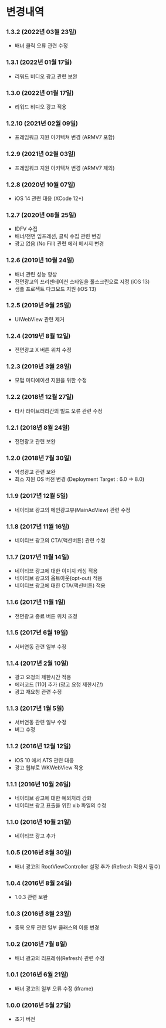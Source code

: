 
# 변경내역

### 1.3.2 (2022년 03월 23일)
- 배너 클릭 오류 관련 수정

### 1.3.1 (2022년 01월 17일)
- 리워드 비디오 광고 관련 보완

### 1.3.0 (2022년 01월 17일)
- 리워드 비디오 광고 적용

### 1.2.10 (2021년 02월 09일)
- 프레임워크 지원 아키텍쳐 변경 (ARMV7 포함)

### 1.2.9 (2021년 02월 03일)
- 프레임워크 지원 아키텍쳐 변경 (ARMV7 제외)

### 1.2.8 (2020년 10월 07일)
- iOS 14 관련 대응 (XCode 12+)

### 1.2.7 (2020년 08월 25일)
- IDFV 수집
- 배너/전면 임프레션, 클릭 수집 관련 변경
- 광고 없음 (No Fill) 관련 에러 메시지 변경

### 1.2.6 (2019년 10월 24일)
- 배너 관련 성능 향상
- 전면광고의 프리젠테이션 스타일을 풀스크린으로 지정 (iOS 13)
- 샘플 프로젝트 다크모드 지원 (iOS 13)

### 1.2.5 (2019년 9월 25일)
- UIWebView 관련 제거

### 1.2.4 (2019년 8월 12일)
- 전면광고 X 버튼 위치 수정

### 1.2.3 (2019년 3월 28일)
- 모펍 미디에이션 지원을 위한 수정

### 1.2.2 (2018년 12월 27일)
- 타사 라이브러리간의 빌드 오류 관련 수정

### 1.2.1 (2018년 8월 24일)
- 전면광고 관련 보완

### 1.2.0 (2018년 7월 30일)
- 악성광고 관련 보완
- 최소 지원 OS 버전 변경 (Deployment Target : 6.0 -> 8.0)

### 1.1.9 (2017년 12월 5일)
- 네이티브 광고의 메인광고뷰(MainAdView) 관련 수정

### 1.1.8 (2017년 11월 16일)
- 네이티브 광고의 CTA(액션버튼) 관련 수정

### 1.1.7 (2017년 11월 14일)
- 네이티브 광고에 대한 이미지 캐싱 적용
- 네이티브 광고의 옵트아웃(opt-out) 적용
- 네이티브 광고에 대한 CTA(액션버튼) 적용

### 1.1.6 (2017년 11월 1일)
- 전면광고 종료 버튼 위치 조정

### 1.1.5 (2017년 6월 19일)
- 서버연동 관련 일부 수정

### 1.1.4 (2017년 2월 10일)
- 광고 요청의 제한시간 적용
- 에러코드 [110] 추가 (광고 요청 제한시간)
- 광고 재요청 관련 수정

### 1.1.3 (2017년 1월 5일)
- 서버연동 관련 일부 수정
- 버그 수정

### 1.1.2 (2016년 12월 12일)
- iOS 10 에서 ATS 관련 대응
- 광고 웹뷰로 WKWebView 적용

### 1.1.1 (2016년 10월 26일)
- 네이티브 광고에 대한 예외처리 강화
- 네이티브 광고 표출을 위한 xib 파일의 수정

### 1.1.0 (2016년 10월 21일)
- 네이티브 광고 추가

### 1.0.5 (2016년 8월 30일)
- 배너 광고의 RootViewController 설정 추가 (Refresh 적용시 필수)

### 1.0.4 (2016년 8월 24일)
- 1.0.3 관련 보완

### 1.0.3 (2016년 8월 23일)
- 중복 오류 관련 일부 클래스의 이름 변경

### 1.0.2 (2016년 7월 8일)
- 배너 광고의 리프레쉬(Refresh) 관련 수정

### 1.0.1 (2016년 6월 21일)
- 배너 광고의 일부 오류 수정 (iframe)

### 1.0.0 (2016년 5월 27일)
- 초기 버전
